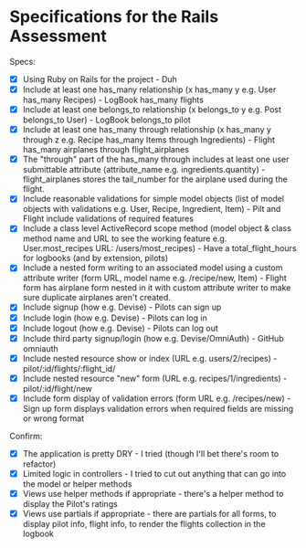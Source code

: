 # Specifications for the Rails Assessment

Specs:
- [x] Using Ruby on Rails for the project - Duh
- [x] Include at least one has_many relationship (x has_many y e.g. User has_many Recipes) - LogBook has_many flights
- [x] Include at least one belongs_to relationship (x belongs_to y e.g. Post belongs_to User) - LogBook belongs_to pilot
- [x] Include at least one has_many through relationship (x has_many y through z e.g. Recipe has_many Items through Ingredients) - Flight has_many airplanes through flight_airplanes
- [x] The "through" part of the has_many through includes at least one user submittable attribute (attribute_name e.g. ingredients.quantity) - flight_airplanes stores the tail_number for the airplane used during the flight.
- [x] Include reasonable validations for simple model objects (list of model objects with validations e.g. User, Recipe, Ingredient, Item) - Pilt and Flight include validations of required features
- [x] Include a class level ActiveRecord scope method (model object & class method name and URL to see the working feature e.g. User.most_recipes URL: /users/most_recipes) - Have a total_flight_hours for logbooks (and by extension, pilots)
- [x] Include a nested form writing to an associated model using a custom attribute writer (form URL, model name e.g. /recipe/new, Item) - Flight form has airplane form nested in it with custom attribute writer to make sure duplicate airplanes aren't created.
- [x] Include signup (how e.g. Devise) - Pilots can sign up
- [x] Include login (how e.g. Devise) - Pilots can log in
- [x] Include logout (how e.g. Devise) - Pilots can log out
- [x] Include third party signup/login (how e.g. Devise/OmniAuth) - GitHub omniauth
- [x] Include nested resource show or index (URL e.g. users/2/recipes) - pilot/:id/flights/:flight_id/
- [x] Include nested resource "new" form (URL e.g. recipes/1/ingredients) - pilot/:id/flight/new
- [x] Include form display of validation errors (form URL e.g. /recipes/new) - Sign up form displays validation errors when required fields are missing or wrong format

Confirm:
- [x] The application is pretty DRY - I tried (though I'll bet there's room to refactor)
- [x] Limited logic in controllers - I tried to cut out anything that can go into the model or helper methods
- [x] Views use helper methods if appropriate - there's a helper method to display the Pilot's ratings
- [x] Views use partials if appropriate - there are partials for all forms, to display pilot info, flight info, to render the flights collection in the logbook
